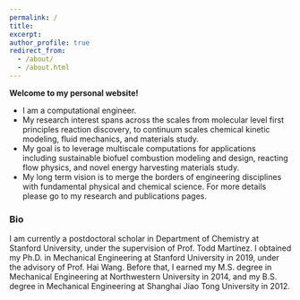 ```yaml
---
permalink: /
title:
excerpt:
author_profile: true
redirect_from: 
  - /about/
  - /about.html
---
```


**Welcome to my personal website!** 
* I am a computational engineer. 
* My research interest spans across the scales from molecular level first principles reaction discovery, to continuum scales chemical kinetic modeling, fluid mechanics, and materials study. 
* My goal is to leverage multiscale computations for applications including sustainable biofuel combustion modeling and design, reacting flow physics, and novel energy harvesting materials study. 
* My long term vision is to merge the borders of engineering disciplines with fundamental physical and chemical science. For more details please go to my research and publications pages.

### Bio
I am currently a postdoctoral scholar in Department of Chemistry at Stanford University, under the supervision of Prof. Todd Martínez. I obtained my Ph.D. in Mechanical Engineering at Stanford University in 2019, under the advisory of Prof. Hai Wang. Before that, I earned my M.S. degree in Mechanical Engineering at Northwestern University in 2014, and my B.S. degree in Mechanical Engineering at Shanghai Jiao Tong University in 2012.